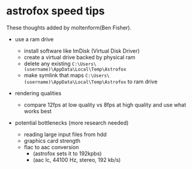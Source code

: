 
# astrofox speed tips

These thoughts added by moltenform(Ben Fisher).

- use a ram drive
    - install software like ImDisk (Virtual Disk Driver)
    - create a virtual drive backed by physical ram
    - delete any existing `C:\Users\(username)\AppData\Local\Temp\Astrofox`
    - make symlink that maps `C:\Users\(username)\AppData\Local\Temp\Astrofox` to ram drive

- rendering qualities
    - compare 12fps at low quality vs 8fps at high quality and use what works best

- potential bottlenecks (more research needed)
    - reading large input files from hdd
    - graphics card strength
    - flac to aac conversion
        - (astrofox sets it to 192kpbs)
        - (aac lc, 44100 Hz, stereo, 192 kb/s)
    
